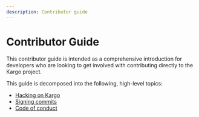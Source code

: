 ```yaml
---
description: Contributor guide
---
```


# Contributor Guide

This contributor guide is intended as a comprehensive introduction for
developers who are looking to get involved with contributing directly to the
Kargo project.

This guide is decomposed into the following, high-level topics:

* [Hacking on Kargo](./10-hacking-on-kargo.md)
* [Signing commits](./20-signing-commits.md)
* [Code of conduct](./30-code-of-conduct.md)
